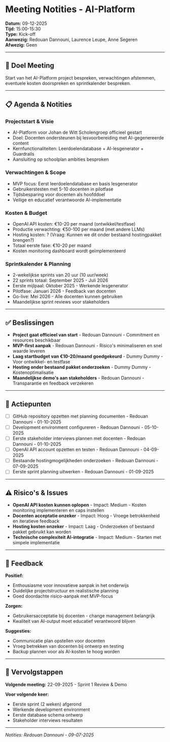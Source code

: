 # Meeting Notities - AI-Platform

**Datum:** 09-12-2025  
**Tijd:** 15:00-15:30  
**Type:** Kick-off  
**Aanwezig:** Redouan Dannouni, Laurence Leupe, Anne Segeren  
**Afwezig:** Geen

---

## 🎯 Doel Meeting
Start van het AI-Platform project bespreken, verwachtingen afstemmen, eventuele kosten doorspreken en sprintkalender bespreken.

---

## 📋 Agenda & Notities

### Projectstart & Visie
- AI-Platform voor Johan de Witt Scholengroep officieel gestart
- Doel: Docenten ondersteunen bij lesvoorbereiding met AI-gegenereerde content
- Kernfunctionaliteiten: Leerdoelendatabase + AI-lesgenerator + Guardrails
- Aansluiting op schoolplan ambities besproken

### Verwachtingen & Scope
- MVP focus: Eerst leerdoelendatabase en basis lesgenerator
- Gebruikerstesten met 5-10 docenten in pilotfase
- Tijdsbesparing voor docenten als hoofddoel
- Veilige en educatief verantwoorde AI-implementatie

### Kosten & Budget
- OpenAI API kosten: €10-20 per maand (ontwikkel/testfase)
- Productie verwachting: €50-100 per maand (met andere LLMs)
- Hosting kosten: ? (Vraag: Kunnen we dit onder bestaand hostingpakket brengen?)
- Totaal eerste fase: €10-20 per maand
- Kosten monitoring dashboard wordt geïmplementeerd

### Sprintkalender & Planning
- 2-wekelijkse sprints van 20 uur (10 uur/week)
- 22 sprints totaal: September 2025 - Juli 2026
- Eerste mijlpaal: Oktober 2025 - Werkende lesgenerator
- Pilotfase: Januari 2026 - Feedback van docenten
- Go-live: Mei 2026 - Alle docenten kunnen gebruiken
- Maandelijkse sprint reviews voor stakeholders

---

## ✅ Beslissingen
- **Project gaat officieel van start** - Redouan Dannouni - Commitment en resources beschikbaar
- **MVP-first aanpak** - Redouan Dannouni - Risico's minimaliseren en snel waarde leveren
- **Laag startbudget van €10-20/maand goedgekeurd** - Dummy Dummy - Voor ontwikkel- en testfase
- **Hosting onder bestaand pakket onderzoeken** - Dummy Dummy - Kostenoptimalisatie
- **Maandelijkse demo's aan stakeholders** - Redouan Dannouni - Transparantie en feedback verzekeren

---

## 📝 Actiepunten
- [ ] GitHub repository opzetten met planning documenten - Redouan Dannouni - 01-10-2025
- [ ] Development environment configureren - Redouan Dannouni - 05-10-2025
- [ ] Eerste stakeholder interviews plannen met docenten - Redouan Dannouni - 01-10-2025
- [ ] OpenAI API account opzetten en testen - Redouan Dannouni - 04-09-2025
- [ ] Bestaande hostingmogelijkheden onderzoeken - Redouan Dannouni - 07-09-2025
- [ ] Eerste sprint planning uitwerken - Redouan Dannouni - 01-09-2025

---

## ⚠️ Risico's & Issues
- **OpenAI API kosten kunnen oplopen** - Impact: Medium - Kosten monitoring implementeren en caps instellen
- **Docenten acceptatie onzeker** - Impact: Hoog - Vroege betrokkenheid en iteratieve feedback
- **Hosting kosten onzeker** - Impact: Laag - Onderzoeken of bestaand pakket gebruikt kan worden
- **Technische complexiteit AI-integratie** - Impact: Medium - Starten met simpele implementatie

---

## 💬 Feedback
**Positief:**
- Enthousiasme voor innovatieve aanpak in het onderwijs
- Duidelijke projectstructuur en realistische planning
- Goed doordachte risico-aanpak met MVP-focus

**Zorgen:**
- Gebruikersacceptatie bij docenten - change management belangrijk
- Kwaliteit van AI-output moet educatief verantwoord blijven

**Suggesties:**
- Communicatie plan opstellen voor docenten
- Vroeg betrekken van docenten bij ontwerp en testing
- Backup plannen voor als AI-kosten te hoog worden

---

## 📅 Vervolgstappen
**Volgende meeting:** 22-09-2025 - Sprint 1 Review & Demo

**Voor volgende keer:**
- Eerste sprint (2 weken) afgerond
- Werkende development environment
- Eerste database schema ontwerp
- Stakeholder interviews resultaten

---

*Notities: Redouan Dannouni - 09-07-2025*
